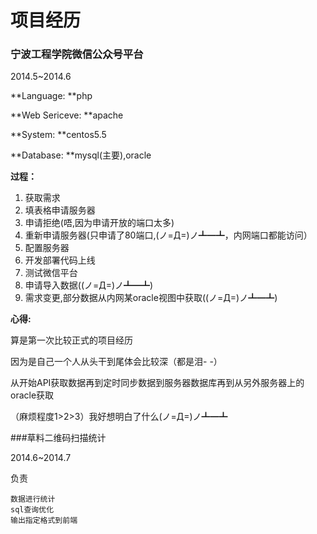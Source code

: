 # 项目经历

### 宁波工程学院微信公众号平台

2014.5~2014.6

**Language: **php

**Web Sericeve: **apache

**System: **centos5.5

**Database: **mysql(主要),oracle

**过程：**
1. 获取需求
2. 填表格申请服务器
3. 申请拒绝(唔,因为申请开放的端口太多)
4. 重新申请服务器(只申请了80端口,(ノ=Д=)ノ┻━┻，内网端口都能访问）
5. 配置服务器
6. 开发部署代码上线
7. 测试微信平台
8. 申请导入数据((ノ=Д=)ノ┻━┻)
9. 需求变更,部分数据从内网某oracle视图中获取((ノ=Д=)ノ┻━┻)

**心得:**

算是第一次比较正式的项目经历

因为是自己一个人从头干到尾体会比较深（都是泪- -）

从开始API获取数据再到定时同步数据到服务器数据库再到从另外服务器上的oracle获取

（麻烦程度1>2>3）我好想明白了什么(ノ=Д=)ノ┻━┻

###草料二维码扫描统计

2014.6~2014.7

负责

    数据进行统计
    sql查询优化
    输出指定格式到前端

